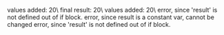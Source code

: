values added: 20\\
final result: 20\\
values added: 20\\
error, since 'result' is not defined out of if block.
error, since result is a constant var, cannot be changed 
error, since 'result' is not defined out of if block.
